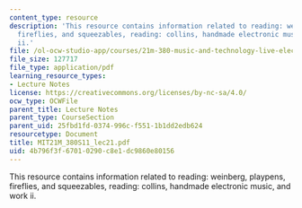 ```yaml
---
content_type: resource
description: 'This resource contains information related to reading: weinberg, playpens,
  fireflies, and squeezables, reading: collins, handmade electronic music, and work
  ii.'
file: /ol-ocw-studio-app/courses/21m-380-music-and-technology-live-electronics-performance-practices-spring-2011/4b796f3f67010290c8e1dc9860e80156_MIT21M_380S11_lec21.pdf
file_size: 127717
file_type: application/pdf
learning_resource_types:
- Lecture Notes
license: https://creativecommons.org/licenses/by-nc-sa/4.0/
ocw_type: OCWFile
parent_title: Lecture Notes
parent_type: CourseSection
parent_uid: 25fbd1fd-0374-996c-f551-1b1dd2edb624
resourcetype: Document
title: MIT21M_380S11_lec21.pdf
uid: 4b796f3f-6701-0290-c8e1-dc9860e80156
---
```

This resource contains information related to reading: weinberg, playpens, fireflies, and squeezables, reading: collins, handmade electronic music, and work ii.